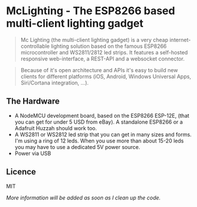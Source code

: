 # McLighting - The ESP8266 based multi-client lighting gadget

> Mc Lighting (the multi-client lighting gadget) is a very cheap internet-controllable lighting solution based on the famous ESP8266 microcontroller and WS2811/2812 led strips. It features a self-hosted responsive web-interface, a REST-API and a websocket connector.

> Because of it's open architecture and APIs it's easy to build new clients for different platforms (iOS, Android, Windows Universal Apps, Siri/Cortana integration, ...). 

## The Hardware
- A NodeMCU development board, based on the ESP8266 ESP-12E, (that you can get for under 5 USD from eBay). A standalone ESP8266 or a Adafruit Huzzah should work too.
- A WS2811 or WS2812 led strip that you can get in many sizes and forms. I'm using a ring of 12 leds. When you use more than about 15-20 leds you may have to use a dedicated 5V power source.
- Power via USB

## Licence
MIT




*More information will be added as soon as I clean up the code.*
